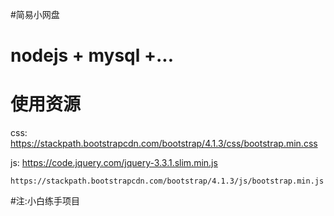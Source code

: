 #简易小网盘
#  nodejs + mysql +...
#   使用资源
css:
	https://stackpath.bootstrapcdn.com/bootstrap/4.1.3/css/bootstrap.min.css
	
js:
	https://code.jquery.com/jquery-3.3.1.slim.min.js
	
	https://stackpath.bootstrapcdn.com/bootstrap/4.1.3/js/bootstrap.min.js

#注:小白练手项目
